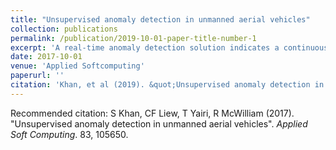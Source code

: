 ```yaml
---
title: "Unsupervised anomaly detection in unmanned aerial vehicles"
collection: publications
permalink: /publication/2019-10-01-paper-title-number-1
excerpt: 'A real-time anomaly detection solution indicates a continuous stream of operational and labelled data that must satisfy several resources and latency requirements. Traditional solutions to the problem rely heavily on well-defined features and prior supervised knowledge, where most techniques refer to hand-crafted rules derived from known conditions. While successful in controlled situations, these rules assume that good data is available for them to detect anomalies; indicating that these rules will fail to generalise beyond known scenarios. To investigate these issues, current literature is examined for solutions that can be used to detect known and unknown anomalous instances whilst functioning as an out-of-the-box approach for efficient decision-making. The applicability of the isolation forest is discussed for engineering applications using the Aero-Propulsion System Simulation dataset as a benchmark where it is shown to outperform other unsupervised distance-based approaches.'
date: 2017-10-01
venue: 'Applied Softcomputing'
paperurl: ''
citation: 'Khan, et al (2019). &quot;Unsupervised anomaly detection in unmanned aerial vehicles.&quot; <i>CIRP Applied Soft Computing</i>. 83, 105650.'
---
```


Recommended citation: S Khan, CF Liew, T Yairi, R McWilliam (2017). "Unsupervised anomaly detection in unmanned aerial vehicles".<i> Applied Soft Computing</i>. 83, 105650.


